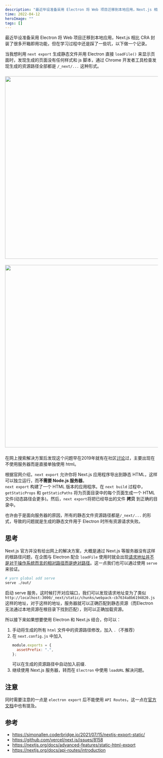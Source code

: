 ```yaml
---
description: "最近毕设准备采用 Electron 将 Web 项目迁移到本地应用，Next.js 相比 CRA 封装了很多开箱即用功能，但在学习过程中还是踩了一些坑，在这里做一个记录。"
time: 2022-04-12
heroImage: ""
tags: []
---
```


最近毕设准备采用 Electron 将 Web 项目迁移到本地应用，Next.js 相比 CRA 封装了很多开箱即用功能，但在学习过程中还是踩了一些坑，以下做一个记录。

当我想利用 `next export` 生成静态文件并用 Electron 直接 `loadFile()` 来显示页面时，发现生成的页面没有任何样式和 js 脚本，通过 Chrome 开发者工具检查发现生成的资源路径全部都是 `/_next/...` 这种形式。

<img src="https://img.foril.fun/next_export_bug.png" width=600px style="margin:10px auto"/>
<img src="https://img.foril.fun/next_export_bug2.png" width=600px style="margin:10px auto"/>

在网上搜索解决方案后发现这个问题早在2019年就有在社区[讨论](https://github.com/vercel/next.js/issues/8158)过，主要出现在不使用服务器而是直接单独使用 html。

根据官网介绍，`next export` 允许你将 Next.js 应用程序导出到静态 HTML，这样可以独立运行，而**不需要 Node.js 服务器**。  
`next export` 构建了一个 HTML 版本的应用程序。在 `next build` 过程中，`getStaticProps` 和 `getStaticPaths` 将为页面目录中的每个页面生成一个 HTML 文件(动态路径会更多)。然后，`next export`将把已经导出的文件 **拷贝** 到正确的目录中。

也许由于是面向服务器的原因，所有的静态文件资源路径都是`/_next/...` 的形式，导致的问题就是生成的静态文件用于 Electron 时所有资源请求失败。

## 思考

Next.js 官方并没有给出网上的解决方案，大概是通过 Next.js 等服务器没有这样的根路径问题，在企图与 Electron 配合 `loadFile` 使用时就会出现<u>请求地址并不是对于操作系统而言的相对路径而是绝对路径</u>。这一点我们也可以通过使用 `serve` 来验证。

```bash
# yarn global add serve
serve ./out/
```

启动 serve 服务，这时候打开对应端口，我们可以发现请求地址变为了类似 `http://localhost:3000/_next/static/chunks/webpack-cb7634a8b6194820.js` 这样的地址，对于这样的地址，服务器就可以正确匹配到静态资源（而Electron 无法通过本地资源在根目录下找到匹配），则可以正确加载资源。

所以接下来如果想要使用 Electron 和 Next.js 结合，你可以：

1. 手动将生成的所有 `html` 文件中的资源路径修改，加入 `.`（不推荐）
2. 在 `next.config.js` 中加入
   ```js
   module.exports = {
     assetPrefix: ".",
   };
   ```
   可以在生成的资源路径中自动加入前缀`.`
3. 继续使用 Next.js 服务器，转而在 `Electron` 中使用 `loadURL` 解决问题。

## 注意
同时需要注意的一点是 `electron export` 后不能使用 `API Routes`，这一点在[官方文档](https://nextjs.org/docs/api-routes/introduction#caveats)中也有提及。

## 参考
* https://simonallen.coderbridge.io/2021/07/15/nextjs-export-static/
* https://github.com/vercel/next.js/issues/8158
* https://nextjs.org/docs/advanced-features/static-html-export
* https://nextjs.org/docs/api-routes/introduction